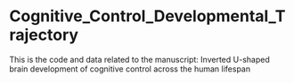# Cognitive_Control_Developmental_Trajectory
This is the code and data related to the manuscript: Inverted U-shaped brain development of cognitive control across the human lifespan
